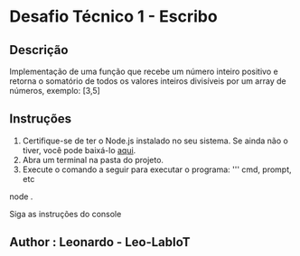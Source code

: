 # Desafio Técnico 1 - Escribo

## Descrição
Implementação de uma função que recebe um número inteiro positivo e retorna o somatório de todos os valores inteiros divisíveis por um array de números, exemplo: [3,5]

## Instruções
1. Certifique-se de ter o Node.js instalado no seu sistema. Se ainda não o tiver, você pode baixá-lo [aqui](https://nodejs.org/en/download/).
2. Abra um terminal na pasta do projeto.
3. Execute o comando a seguir para executar o programa:
''' cmd, prompt, etc

node .

Siga as instruções do console

## Author : Leonardo - Leo-LabIoT 
